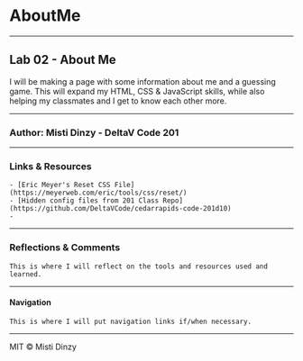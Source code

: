 # AboutMe

_____

## Lab 02 - About Me

I will be making a page with some information about me and a guessing game.
This will expand my HTML, CSS & JavaScript skills, while also helping my classmates and I get to know each other more.

_____

### Author: Misti Dinzy - DeltaV Code 201

_____

### Links & Resources

    - [Eric Meyer's Reset CSS File](https://meyerweb.com/eric/tools/css/reset/)
    - [Hidden config files from 201 Class Repo](https://github.com/DeltaVCode/cedarrapids-code-201d10) 
    - 

_____

### Reflections & Comments

    This is where I will reflect on the tools and resources used and learned. 

_____

#### Navigation

    This is where I will put navigation links if/when necessary.

_____

MIT © Misti Dinzy